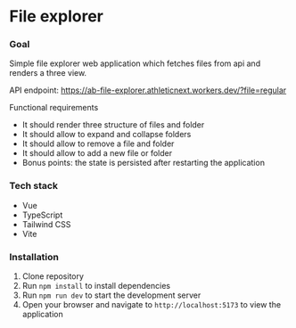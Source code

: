 # File explorer

### Goal
Simple file explorer web application which fetches files from api and renders a
three view. 

API endpoint: https://ab-file-explorer.athleticnext.workers.dev/?file=regular

Functional requirements
- It should render three structure of files and folder
- It should allow to expand and collapse folders
- It should allow to remove a file and folder
- It should allow to add a new file or folder
- Bonus points:
     the state is persisted after restarting the application

### Tech stack
- Vue
- TypeScript
- Tailwind CSS
- Vite


### Installation
1. Clone repository
2. Run `npm install` to install dependencies
3. Run `npm run dev` to start the development server
4. Open your browser and navigate to `http://localhost:5173` to view the application
